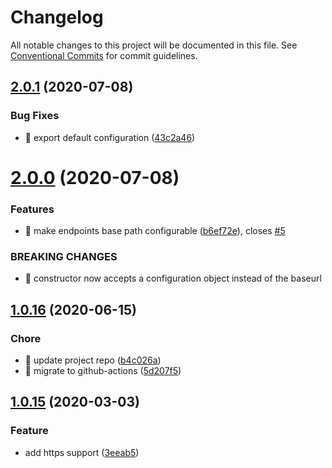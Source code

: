# Changelog

All notable changes to this project will be documented in this file. See
[Conventional Commits](https://conventionalcommits.org) for commit guidelines.

## [2.0.1](https://github.com/ng-apimock/base-client/compare/v2.0.0...v2.0.1) (2020-07-08)


### Bug Fixes

* 🐛 export default configuration ([43c2a46](https://github.com/ng-apimock/base-client/commit/43c2a46368355b7875602063f91f17aa17aba56a))

# [2.0.0](https://github.com/ng-apimock/base-client/compare/v1.0.16...v2.0.0) (2020-07-08)


### Features

* 🎸 make endpoints base path configurable ([b6ef72e](https://github.com/ng-apimock/base-client/commit/b6ef72e1c6b45e666da2ce5eb6c1d20022514a0b)), closes [#5](https://github.com/ng-apimock/base-client/issues/5)


### BREAKING CHANGES

* 🧨 constructor now accepts a configuration object instead of the baseurl

## [1.0.16](https://github.com/ng-apimock/base-client/compare/v1.0.15...v1.0.16) (2020-06-15)


### Chore
* 🤖 update project repo  ([b4c026a](https://github.com/ng-apimock/base-client/commit/b4c026a970a31cbc257a6ca2a2e4eab7e7a6a0a9))
* 🎡 migrate to github-actions ([5d207f5](https://github.com/ng-apimock/base-client/commit/5d207f5b177451c02829d7a30199795f7c697914))

## [1.0.15](https://github.com/ng-apimock/base-client/compare/v1.0.14...v1.0.15) (2020-03-03)

### Feature
* add https support ([3eeab5](https://github.com/ng-apimock/base-client/commit/3eeab54bbe8eb680c56f2a2751916129af57e55d))
